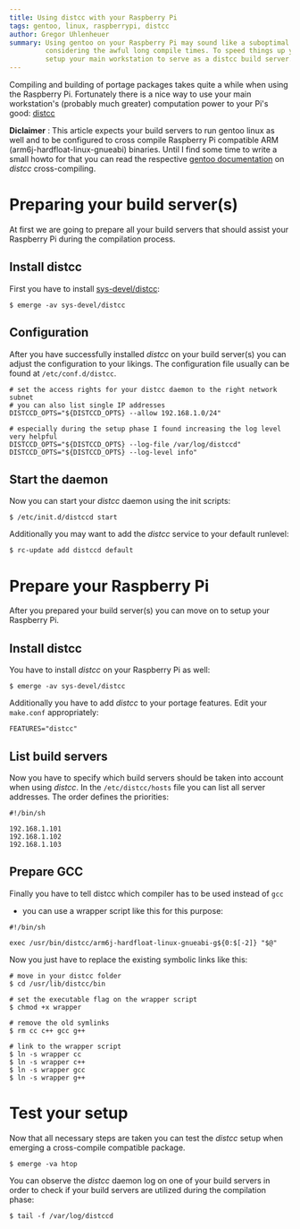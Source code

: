 ```yaml
---
title: Using distcc with your Raspberry Pi
tags: gentoo, linux, raspberrypi, distcc
author: Gregor Uhlenheuer
summary: Using gentoo on your Raspberry Pi may sound like a suboptimal choice
         considering the awful long compile times. To speed things up you can
         setup your main workstation to serve as a distcc build server.
---
```


Compiling and building of portage packages takes quite a while when using the
Raspberry Pi. Fortunately there is a nice way to use your main workstation's
(probably much greater) computation power to your Pi's good: [distcc][2]

**Diclaimer** : This article expects your build servers to run gentoo linux as
well and to be configured to cross compile Raspberry Pi compatible ARM
(arm6j-hardfloat-linux-gnueabi) binaries. Until I find some time to write a
small howto for that you can read the respective [gentoo documentation][3] on
*distcc* cross-compiling.


# Preparing your build server(s)

At first we are going to prepare all your build servers that should assist your
Raspberry Pi during the compilation process.


## Install distcc

First you have to install [sys-devel/distcc][1]:

    $ emerge -av sys-devel/distcc


## Configuration

After you have successfully installed *distcc* on your build server(s) you can
adjust the configuration to your likings. The configuration file usually can be
found at `/etc/conf.d/distcc`.

~~~ {.bash}
# set the access rights for your distcc daemon to the right network subnet
# you can also list single IP addresses
DISTCCD_OPTS="${DISTCCD_OPTS} --allow 192.168.1.0/24"

# especially during the setup phase I found increasing the log level very helpful
DISTCCD_OPTS="${DISTCCD_OPTS} --log-file /var/log/distccd"
DISTCCD_OPTS="${DISTCCD_OPTS} --log-level info"
~~~


## Start the daemon

Now you can start your *distcc* daemon using the init scripts:

    $ /etc/init.d/distccd start

Additionally you may want to add the *distcc* service to your default runlevel:

    $ rc-update add distccd default


# Prepare your Raspberry Pi

After you prepared your build server(s) you can move on to setup your Raspberry Pi.


## Install distcc

You have to install *distcc* on your Raspberry Pi as well:

    $ emerge -av sys-devel/distcc

Additionally you have to add *distcc* to your portage features. Edit your
`make.conf` appropriately:

    FEATURES="distcc"


## List build servers

Now you have to specify which build servers should be taken into account when
using *distcc*. In the `/etc/distcc/hosts` file you can list all server
addresses. The order defines the priorities:

~~~ {.bash}
#!/bin/sh

192.168.1.101
192.168.1.102
192.168.1.103
~~~


## Prepare GCC

Finally you have to tell distcc which compiler has to be used instead of `gcc`
- you can use a wrapper script like this for this purpose:

~~~ {.bash}
#!/bin/sh

exec /usr/bin/distcc/arm6j-hardfloat-linux-gnueabi-g${0:$[-2]} "$@"
~~~

Now you just have to replace the existing symbolic links like this:

~~~ {.bash}
# move in your distcc folder
$ cd /usr/lib/distcc/bin

# set the executable flag on the wrapper script
$ chmod +x wrapper

# remove the old symlinks
$ rm cc c++ gcc g++

# link to the wrapper script
$ ln -s wrapper cc
$ ln -s wrapper c++
$ ln -s wrapper gcc
$ ln -s wrapper g++
~~~


# Test your setup

Now that all necessary steps are taken you can test the *distcc* setup when
emerging a cross-compile compatible package.

    $ emerge -va htop

You can observe the *distcc* daemon log on one of your build servers in order
to check if your build servers are utilized during the compilation phase:

    $ tail -f /var/log/distccd

[1]: http://packages.gentoo.org/package/sys-devel/distcc/
[2]: https://code.google.com/p/distcc/
[3]: http://www.gentoo.org/doc/en/cross-compiling-distcc.xml
